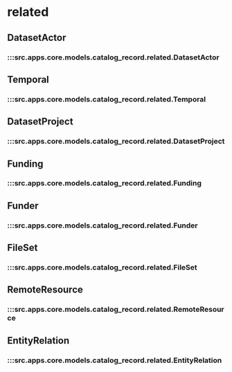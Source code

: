 # related

## DatasetActor

### :::src.apps.core.models.catalog_record.related.DatasetActor

## Temporal

### :::src.apps.core.models.catalog_record.related.Temporal

## DatasetProject

### :::src.apps.core.models.catalog_record.related.DatasetProject

## Funding

### :::src.apps.core.models.catalog_record.related.Funding

## Funder

### :::src.apps.core.models.catalog_record.related.Funder

## FileSet

### :::src.apps.core.models.catalog_record.related.FileSet

## RemoteResource

### :::src.apps.core.models.catalog_record.related.RemoteResource

## EntityRelation

### :::src.apps.core.models.catalog_record.related.EntityRelation

